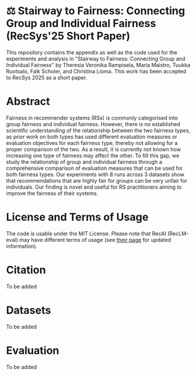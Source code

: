 # ⚖️ Stairway to Fairness: Connecting Group and Individual Fairness (RecSys'25 Short Paper) 

This repository contains the appendix as well as the code used for the experiments and analysis in "Stairway to Fairness: Connecting Group and Individual Fairness" by Theresia Veronika Rampisela, Maria Maistro, Tuukka Ruotsalo, Falk Scholer, and Christina Lioma. This work has been accepted to RecSys 2025 as a short paper.

# Abstract
Fairness in recommender systems (RSs) is commonly categorised into group fairness and individual fairness. However, there is no established scientific understanding of the relationship between the two fairness types, as prior work on both types has used different evaluation measures or evaluation objectives for each fairness type, thereby not allowing for a proper comparison of the two. As a result, it is currently not known how increasing one type of fairness may affect the other. To fill this gap, we study the relationship of group and individual fairness through a comprehensive comparison of evaluation measures that can be used for both fairness types. Our experiments with 8 runs across 3 datasets show that recommendations that are highly fair for groups can be very unfair for individuals. Our finding is novel and useful for RS practitioners aiming to improve the fairness of their systems. 

# License and Terms of Usage
The code is usable under the MIT License. Please note that RecAI (RecLM-eval) may have different terms of usage (see [their page](https://github.com/microsoft/RecAI/tree/main/RecLM-eval) for updated information).

# Citation
To be added

# Datasets
To be added

# Evaluation
To be added
